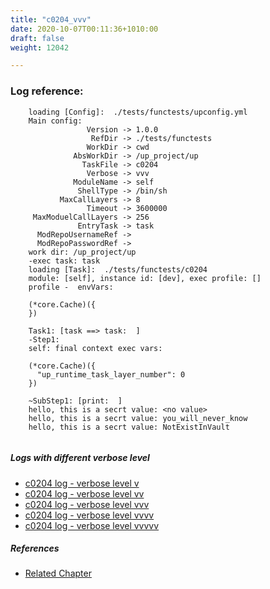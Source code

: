 ```yaml
---
title: "c0204_vvv"
date: 2020-10-07T00:11:36+1010:00
draft: false
weight: 12042

---
```


### Log reference: <no value>

```
    loading [Config]:  ./tests/functests/upconfig.yml
    Main config:
                 Version -> 1.0.0
                  RefDir -> ./tests/functests
                 WorkDir -> cwd
              AbsWorkDir -> /up_project/up
                TaskFile -> c0204
                 Verbose -> vvv
              ModuleName -> self
               ShellType -> /bin/sh
           MaxCallLayers -> 8
                 Timeout -> 3600000
     MaxModuelCallLayers -> 256
               EntryTask -> task
      ModRepoUsernameRef -> 
      ModRepoPasswordRef -> 
    work dir: /up_project/up
    -exec task: task
    loading [Task]:  ./tests/functests/c0204
    module: [self], instance id: [dev], exec profile: []
    profile -  envVars:
    
    (*core.Cache)({
    })
    
    Task1: [task ==> task:  ]
    -Step1:
    self: final context exec vars:
    
    (*core.Cache)({
      "up_runtime_task_layer_number": 0
    })
    
    ~SubStep1: [print:  ]
    hello, this is a secrt value: <no value>
    hello, this is a secrt value: you_will_never_know
    hello, this is a secrt value: NotExistInVault
    
```

##### Logs with different verbose level
* [c0204 log - verbose level v](../../logs/c0204_v)
* [c0204 log - verbose level vv](../../logs/c0204_vv)
* [c0204 log - verbose level vvv](../../logs/c0204_vvv)
* [c0204 log - verbose level vvvv](../../logs/c0204_vvvv)
* [c0204 log - verbose level vvvvv](../../logs/c0204_vvvvv)

##### References
* [Related Chapter](../../security/c0204)
